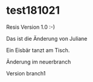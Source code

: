 # test181021

Resis Version 1.0 :-)


Das ist die Änderung von Juliane

Ein Eisbär tanzt am Tisch.


Änderung im neuerbranch

Version branch1

